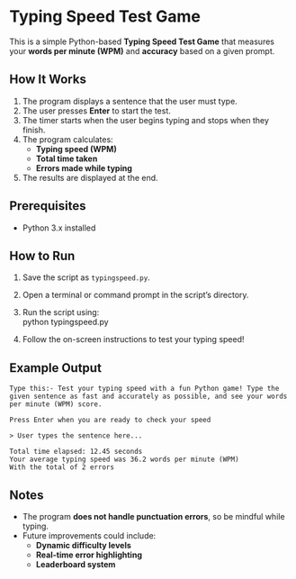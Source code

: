 # Typing Speed Test Game  

This is a simple Python-based **Typing Speed Test Game** that measures your **words per minute (WPM)** and **accuracy** based on a given prompt.  

## How It Works  
1. The program displays a sentence that the user must type.  
2. The user presses **Enter** to start the test.  
3. The timer starts when the user begins typing and stops when they finish.  
4. The program calculates:  
   - **Typing speed (WPM)**  
   - **Total time taken**  
   - **Errors made while typing**  
5. The results are displayed at the end.  

## Prerequisites  
- Python 3.x installed  

## How to Run  
1. Save the script as `typingspeed.py`.  
2. Open a terminal or command prompt in the script’s directory.  
3. Run the script using:  
   python typingspeed.py

4. Follow the on-screen instructions to test your typing speed!  

## Example Output  
```
Type this:- Test your typing speed with a fun Python game! Type the given sentence as fast and accurately as possible, and see your words per minute (WPM) score.  

Press Enter when you are ready to check your speed  

> User types the sentence here...

Total time elapsed: 12.45 seconds  
Your average typing speed was 36.2 words per minute (WPM)  
With the total of 2 errors  
```

## Notes  
- The program **does not handle punctuation errors**, so be mindful while typing.  
- Future improvements could include:  
  - **Dynamic difficulty levels**  
  - **Real-time error highlighting**  
  - **Leaderboard system**  

